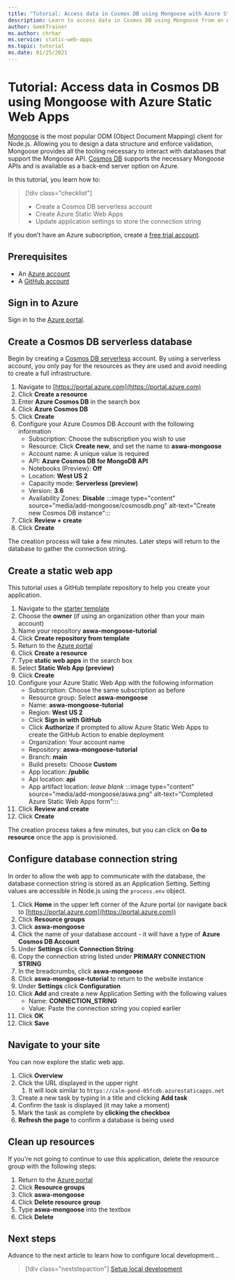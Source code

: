```yaml
---
title: "Tutorial: Access data in Cosmos DB using Mongoose with Azure Static Web Apps"
description: Learn to access data in Cosmos DB using Mongoose from an Azure Static Web Apps API function.
author: GeekTrainer
ms.author: chrhar
ms.service: static-web-apps
ms.topic: tutorial
ms.date: 01/25/2021
---
```


# Tutorial: Access data in Cosmos DB using Mongoose with Azure Static Web Apps

[Mongoose](https://mongoosejs.com/) is the most popular ODM (Object Document Mapping) client for Node.js. Allowing you to design a data structure and enforce validation, Mongoose provides all the tooling necessary to interact with databases that support the Mongoose API. [Cosmos DB](../cosmos-db/mongodb-introduction.md) supports the necessary Mongoose APIs and is available as a back-end server option on Azure.

In this tutorial, you learn how to:

> [!div class="checklist"]
> - Create a Cosmos DB serverless account
> - Create Azure Static Web Apps
> - Update application settings to store the connection string

If you don’t have an Azure subscription, create a [free trial account](https://azure.microsoft.com/free/).

## Prerequisites

- An [Azure account](https://azure.microsoft.com/free/)
- A [GitHub account](https://github.com/join)

## Sign in to Azure

Sign in to the [Azure portal](https://portal.azure.com).

## Create a Cosmos DB serverless database

Begin by creating a [Cosmos DB serverless](https://docs.microsoft.com/azure/cosmos-db/serverless) account. By using a serverless account, you only pay for the resources as they are used and avoid needing to create a full infrastructure.

1. Navigate to [https://portal.azure.com](https://portal.azure.com)
2. Click **Create a resource**
3. Enter **Azure Cosmos DB** in the search box
4. Click **Azure Cosmos DB**
5. Click **Create**
6. Configure your Azure Cosmos DB Account with the following information
    - Subscription: Choose the subscription you wish to use
    - Resource: Click **Create new**, and set the name to **aswa-mongoose**
    - Account name: A unique value is required
    - API: **Azure Cosmos DB for MongoDB API**
    - Notebooks (Preview): **Off**
    - Location: **West US 2**
    - Capacity mode: **Serverless (preview)**
    - Version: **3.6**
    - Availability Zones: **Disable**
:::image type="content" source="media/add-mongoose/cosmosdb.png" alt-text="Create new Cosmos DB instance":::
7. Click **Review + create**
8. Click **Create**

The creation process will take a few minutes. Later steps will return to the database to gather the connection string.

## Create a static web app

This tutorial uses a GitHub template repository to help you create your application.

1. Navigate to the [starter template](https://github.com/login?return_to=/staticwebdev/mongoose-demo/generate)
2. Choose the **owner** (if using an organization other than your main account)
3. Name your repository **aswa-mongoose-tutorial**
4. Click **Create repository from template**
5. Return to the [Azure portal](https://portal.azure.com)
6. Click **Create a resource**
7. Type **static web apps** in the search box
8. Select **Static Web App (preview)**
9. Click **Create**
10. Configure your Azure Static Web App with the following information
    - Subscription: Choose the same subscription as before
    - Resource group: Select **aswa-mongoose**
    - Name: **aswa-mongoose-tutorial**
    - Region: **West US 2**
    - Click **Sign in with GitHub**
    - Click **Authorize** if prompted to allow Azure Static Web Apps to create the GitHub Action to enable deployment
    - Organization: Your account name
    - Repository: **aswa-mongoose-tutorial**
    - Branch: **main**
    - Build presets: Choose **Custom**
    - App location: **/public**
    - Api location: **api**
    - App artifact location: *leave blank*
    :::image type="content" source="media/add-mongoose/aswa.png" alt-text="Completed Azure Static Web Apps form":::
11. Click **Review and create**
12. Click **Create**

The creation process takes a few minutes, but you can click on **Go to resource** once the app is provisioned.

## Configure database connection string

In order to allow the web app to communicate with the database, the database connection string is stored as an Application Setting. Setting values are accessible in Node.js using the `process.env` object.

1. Click **Home** in the upper left corner of the Azure portal (or navigate back to [https://portal.azure.com](https://portal.azure.com))
2. Click **Resource groups**
3. Click **aswa-mongoose**
4. Click the name of your database account - it will have a type of **Azure Cosmos DB Account**
5. Under **Settings** click **Connection String**
6. Copy the connection string listed under **PRIMARY CONNECTION STRING**
7. In the breadcrumbs, click **aswa-mongoose**
8. Click **aswa-mongoose-tutorial** to return to the website instance
9. Under **Settings** click **Configuration**
10. Click **Add** and create a new Application Setting with the following values
    - Name: **CONNECTION_STRING**
    - Value: Paste the connection string you copied earlier
11. Click **OK**
12. Click **Save**

## Navigate to your site

You can now explore the static web app.

1. Click **Overview**
1. Click the URL displayed in the upper right
    1. It will look similar to `https://calm-pond-05fcdb.azurestaticapps.net`
1. Create a new task by typing in a title and clicking **Add task**
1. Confirm the task is displayed (it may take a moment)
1. Mark the task as complete by **clicking the checkbox**
1. **Refresh the page** to confirm a database is being used

## Clean up resources

If you're not going to continue to use this application, delete
the resource group with the following steps:

1. Return to the [Azure portal](https://portal.azure.com)
2. Click **Resource groups**
3. Click **aswa-mongoose**
4. Click **Delete resource group**
5. Type **aswa-mongoose** into the textbox
6. Click **Delete**

## Next steps

Advance to the next article to learn how to configure local development...
> [!div class="nextstepaction"]
> [Setup local development](./local-development.md)

